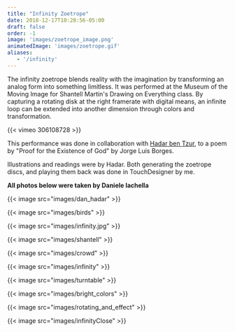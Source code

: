```yaml
---
title: "Infinity Zoetrope"
date: 2018-12-17T10:28:56-05:00
draft: false 
order: -1
image: 'images/zoetrope_image.png'
animatedImage: 'images/zoetrope.gif'
aliases: 
   - '/infinity'
---
```


The infinity zoetrope blends reality with the imagination by transforming an analog form into something limitless.  It was performed at the Museum of the Moving Image for Shantell Martin's Drawing on Everything class. By capturing a rotating disk at the right framerate with digital means, an infinite loop can be extended into another dimension through colors and transformation.

<!--more-->

{{< vimeo 306108728 >}}

This performance was done in collaboration with [Hadar ben Tzur](https://www.hadarbentzur.com/), to a poem by "Proof for the Existence of God" by Jorge Luis Borges.

Illustrations and readings were by Hadar.  Both generating the zoetrope discs, and playing them back was done in TouchDesigner by me.

**All photos below were taken by Daniele Iachella**

{{< image src="images/dan_hadar" >}}

{{< image src="images/birds" >}}

{{< image src="images/infinity.jpg" >}} 

{{< image src="images/shantell" >}}

{{< image src="images/crowd" >}}

{{< image src="images/infinity" >}}

{{< image src="images/turntable" >}}

{{< image src="images/bright_colors" >}} 

{{< image src="images/rotating_and_effect" >}} 

{{< image src="images/infinityClose" >}} 